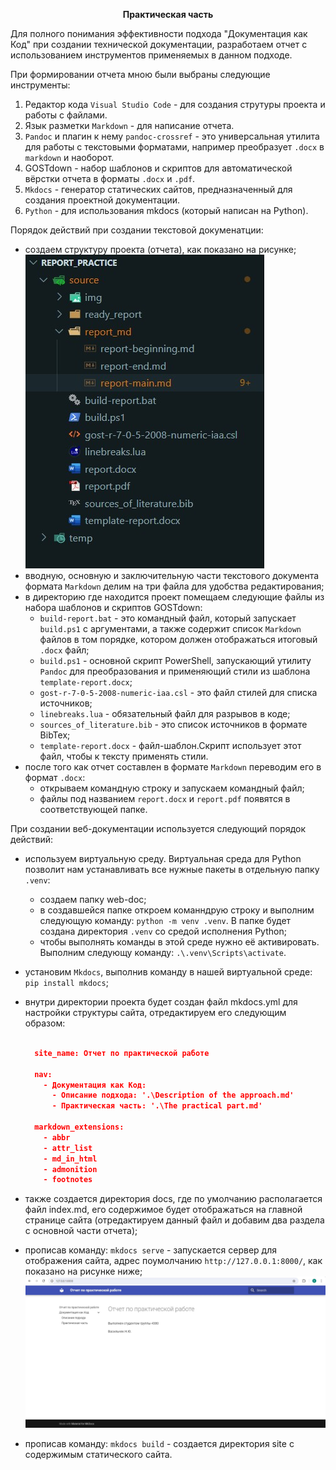 **<center>Практическая часть</center>**

Для полного понимания эффективности подхода "Документация как Код" при создании технической документации, разработаем отчет с использованием инструментов применяемых в данном подходе.

При формировании отчета мною были выбраны следующие инструменты:

1. Редактор кода `Visual Studio Code` - для создания струтуры проекта и работы с файлами.
2. Язык разметки `Markdown` - для написание отчета.
3. `Pandoc` и плагин к нему `pandoc-crossref` - это универсальная утилита для работы с текстовыми форматами, например преобразует `.docx` в `markdown` и наоборот.
4. GOSTdown - набор шаблонов и скриптов для автоматической вёрстки отчета в форматы `.docx` и `.pdf`.
5. `Mkdocs` - генератор статических сайтов, предназначенный для создания проектной документации.
6. `Python` - для использования mkdocs (который написан на Python).

Порядок действий при создании текстовой докуменатции:

- создаем структуру проекта (отчета), как показано на рисунке;
  ![Структура проекта](./img/project-structure.jpg)
- вводную, основную и заключительную части текстового документа формата `Markdown` делим на три файла для удобства редактирования;
- в директорию где находится проект помещаем следующие файлы из набора шаблонов и скриптов GOSTdown:
    - `build-report.bat` - это командный файл, который запускает `build.ps1` с аргументами, а также содержит список `Markdown` файлов в том порядке, котором должен отображаться итоговый `.docx` файл;
    - `build.ps1` - основной скрипт PowerShell, запускающий утилиту `Pandoc` для преобразования и применяющий стили из шаблона `template-report.docx`;
    - `gost-r-7-0-5-2008-numeric-iaa.csl` - это файл стилей для списка источников;
    - `linebreaks.lua` - обязательный файл для разрывов в коде;
    - `sources_of_literature.bib` - это список источников в формате BibTex;
    - `template-report.docx` - файл-шаблон.Скрипт использует этот файл, чтобы к тексту применять стили.
- после того как отчет составлен в формате `Markdown` переводим его в формат `.docx`:
  - открываем командную строку и запускаем командный файл;
  - файлы под названием `report.docx` и `report.pdf` появятся в соответствующей папке.
  
При создании веб-документации используется следующий порядок действий:

- используем виртуальную среду. Виртуальная среда для Python позволит нам устанавливать все нужные пакеты в отдельную папку `.venv`:
    - создаем папку web-doc;
    - в создавшейся папке откроем команндрую строку и выполним следующую команду: `python -m venv .venv`. В папке будет создана директория `.venv` со средой исполнения Python;
    - чтобы выполнять команды в этой среде нужно её активировать. Выполним следующу команду: `.\.venv\Scripts\activate`.
- установим `Mkdocs`, выполнив команду в нашей виртуальной среде: `pip install mkdocs`;
- внутри директории проекта будет создан файл mkdocs.yml для настройки структуры сайта, отредактируем его следующим образом:
  
  ``` json

    site_name: Отчет по практической работе
      
    nav:
      - Документация как Код:
        - Описание подхода: '.\Description of the approach.md'
        - Практическая часть: '.\The practical part.md'
  
    markdown_extensions:
      - abbr
      - attr_list
      - md_in_html
      - admonition
      - footnotes
  
  ```

- также создается директория docs, где по умолчанию располагается файл index.md, его содержимое будет отображаться на главной странице сайта (отредактируем данный файл и добавим два раздела с основной части отчета);
- прописав команду: `mkdocs serve` - запускается сервер для отображения сайта, адрес поумолчанию `http://127.0.0.1:8000/`, как показано на рисунке ниже;
![Созданный статический сайт](./img/static-website.jpg)

- прописав команду: `mkdocs build` - создается директория site c содержимым статического сайта.
